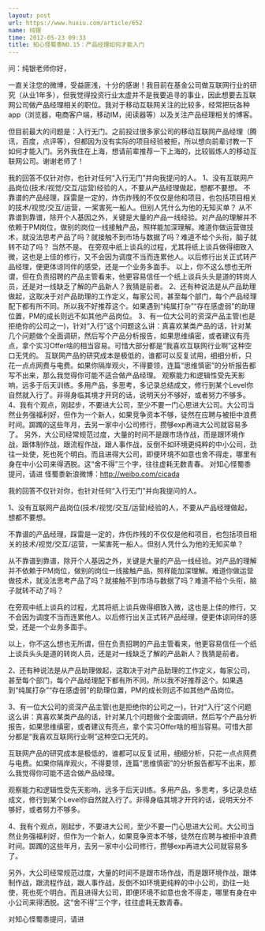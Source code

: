 ```yaml
---
layout: post
url: https://www.huxiu.com/article/652
name: 纯银
time: 2012-05-23 09:33
title: 知心怪蜀黍NO.15：产品经理如何才能入门
---
```

问：纯银老师你好，

一直关注您的微博，受益匪浅，十分的感谢！我目前在基金公司做互联网行业的研究（从业1年多），但我觉得投资行业太虚并不是我要追寻的事业，因此想要去互联网公司做产品经理相关的职位。我对于移动互联网关注的比较多，经常把玩各种app（浏览器，电商客户端，移动IM，阅读器等）以及关注产品经理相关的博客。

但目前最大的问题是：入行无门。之前投过很多家公司的移动互联网产品经理（腾讯，百度，点评等），但都因为没有实际的项目经验被拒，所以想向前辈讨教一下如何才能入门。另外我住在上海，想请前辈推荐一下上海的，比较锻炼人的移动互联网公司。谢谢老师了！

我的回答不仅针对你，也针对任何“入行无门”并向我提问的人。 1、没有互联网产品岗位(技术/视觉/交互/运营)经验的人，不要从产品经理做起，想都不要想。 不靠谱的产品经理，踩雷是一定的，炸伤炸残的不仅仅是他和项目，也包括项目相关的技术/视觉/交互/运营，一桨害死一船人。但别人凭什么为他的无知买单？ 从不靠谱到靠谱，除开个人基因之外，关键是大量的产品一线经验。对产品的理解并不依赖于PM岗位，做别的岗位一线接触产品，照样能加深理解。难道你做运营做技术，就没法思考产品了吗？就接触不到市场与数据了吗？难道不给个头衔，脑子就转不动了吗？ 当然不是。 在旁观中纸上谈兵的过程，尤其将纸上谈兵做得细致入微，这也是上佳的修行，又不会因为调度不当而连累他人。以后修行出关正式转产品经理，便更体谅同伴的感受，还是一个业务多面手。 以上，你不这么想也无所谓，但在负责招聘的产品主管看来，他更容易信任一个纸上谈兵头头是道的转岗人员，还是对一线缺乏了解的产品新人？我猜是前者。 2、还有种说法是从产品助理做起，这取决于对产品助理的工作定义，每家公司，甚至每个部门，每个产品经理配下都有所不同。所以我不好推荐这个。如果遇到“纯属打杂”“存在感虚弱”的助理位置，PM的成长则远不如其他产品岗位。 3、有一位大公司的资深产品主管(也是拒绝你的公司之一)，针对“入行”这个问题这么讲：真喜欢某类产品的话，针对某几个问题做个全面调研，然后写个产品分析报告，如果思维缜密，或者建议有亮点，拿个实习Offer啥的相当容易。可惜大部分都是“我喜欢互联网行业啊”这种空口无凭的。 互联网产品的研究成本是极低的，谁都可以反复试用，细细分析，只花一点点网费与电费。如果你隔岸观火，不得要领，连篇“思维慎密”的分析报告都写不出来，那么我觉得你可能不适合做产品经理。 观察能力和逻辑性受先天影响，远多于后天训练。多用产品，多思考，多记录总结成文，修行到某个Level你自然就入行了。非得身临其境才开窍的话，说明天分不够好，或者努力不够多。 4、我有个观点，刚起步，不要进大公司，至少不要一门心思进大公司。大公司当然业务强福利好，但作为一个新人，如果竞争资本不够，徒然在应聘与被拒中浪费时间。踯躅的这些年月，去另一家中小公司修行，攒够exp再进大公司就容易多了。 另外，大公司经常规范过度，大量的时间不是跟市场作战，而是跟环境作战，跟体制作战，跟流程作战，跟人事作战，反倒不如环境更纯粹的中小公司，劲往一处使，死也死个明白。而且进得大公司，即便环境不如意也舍不得走，哪里有身在中小公司来得洒脱。这“舍不得”三个字，往往虚耗无数青春。 对知心怪蜀黍提问，请进 怪蜀黍新浪微博：http://weibo.com/cicada

我的回答不仅针对你，也针对任何“入行无门”并向我提问的人。

1、没有互联网产品岗位(技术/视觉/交互/运营)经验的人，不要从产品经理做起，想都不要想。

不靠谱的产品经理，踩雷是一定的，炸伤炸残的不仅仅是他和项目，也包括项目相关的技术/视觉/交互/运营，一桨害死一船人。但别人凭什么为他的无知买单？

从不靠谱到靠谱，除开个人基因之外，关键是大量的产品一线经验。对产品的理解并不依赖于PM岗位，做别的岗位一线接触产品，照样能加深理解。难道你做运营做技术，就没法思考产品了吗？就接触不到市场与数据了吗？难道不给个头衔，脑子就转不动了吗？

在旁观中纸上谈兵的过程，尤其将纸上谈兵做得细致入微，这也是上佳的修行，又不会因为调度不当而连累他人。以后修行出关正式转产品经理，便更体谅同伴的感受，还是一个业务多面手。

以上，你不这么想也无所谓，但在负责招聘的产品主管看来，他更容易信任一个纸上谈兵头头是道的转岗人员，还是对一线缺乏了解的产品新人？我猜是前者。

2、还有种说法是从产品助理做起，这取决于对产品助理的工作定义，每家公司，甚至每个部门，每个产品经理配下都有所不同。所以我不好推荐这个。如果遇到“纯属打杂”“存在感虚弱”的助理位置，PM的成长则远不如其他产品岗位。

3、有一位大公司的资深产品主管(也是拒绝你的公司之一)，针对“入行”这个问题这么讲：真喜欢某类产品的话，针对某几个问题做个全面调研，然后写个产品分析报告，如果思维缜密，或者建议有亮点，拿个实习Offer啥的相当容易。可惜大部分都是“我喜欢互联网行业啊”这种空口无凭的。

互联网产品的研究成本是极低的，谁都可以反复试用，细细分析，只花一点点网费与电费。如果你隔岸观火，不得要领，连篇“思维慎密”的分析报告都写不出来，那么我觉得你可能不适合做产品经理。

观察能力和逻辑性受先天影响，远多于后天训练。多用产品，多思考，多记录总结成文，修行到某个Level你自然就入行了。非得身临其境才开窍的话，说明天分不够好，或者努力不够多。

4、我有个观点，刚起步，不要进大公司，至少不要一门心思进大公司。大公司当然业务强福利好，但作为一个新人，如果竞争资本不够，徒然在应聘与被拒中浪费时间。踯躅的这些年月，去另一家中小公司修行，攒够exp再进大公司就容易多了。

另外，大公司经常规范过度，大量的时间不是跟市场作战，而是跟环境作战，跟体制作战，跟流程作战，跟人事作战，反倒不如环境更纯粹的中小公司，劲往一处使，死也死个明白。而且进得大公司，即便环境不如意也舍不得走，哪里有身在中小公司来得洒脱。这“舍不得”三个字，往往虚耗无数青春。

对知心怪蜀黍提问，请进

